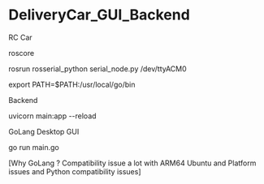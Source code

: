 # DeliveryCar_GUI_Backend

 RC Car
 
 roscore
 
 rosrun rosserial_python serial_node.py /dev/ttyACM0

export PATH=$PATH:/usr/local/go/bin


Backend 

uvicorn main:app --reload


GoLang Desktop GUI

 go run main.go
 
 
 [Why GoLang ? Compatibility issue a lot with ARM64 Ubuntu and Platform issues and Python compatibility issues]
